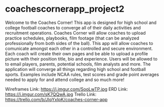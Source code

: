 # coachescornerapp_project2
Welcome to the Coaches Corner!
This app is designed for high school and college football coaches to converge all of their daily activities and recruitment operations.
Coaches Corner will allow coaches to upload practice schedules, playbooks, film footage (that can be analyzed professionally from both sides of the ball).
This app will allow coaches to comunicate amongst each other in a controlled and secure environment. 
Each coach will create their own pages and be able to upload a profile picture with their position title, bio and experience.
Users will be allowed to to email players, parents, potential schools, film analysts and more.
The application will converge all things regarding high school and football sports. Examples include NCAA rules, test scores and grade point averages needed to apply for and attend college and so much more!



Wireframes Link:  https://i.imgur.com/SooLwTP.jpg
ERD Link: https://i.imgur.com/sK7QQwA.jpg
Trello Link:  https://trello.com/b/JIqYxIpK/coaches-corner-app
